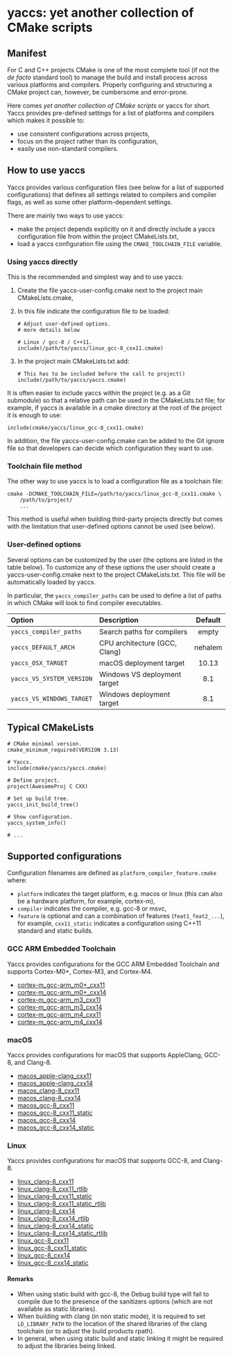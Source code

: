 # yaccs: yet another collection of CMake scripts #


## Manifest ##
For C and C++ projects CMake is one of the most complete tool (if not the *de facto* standard tool) to manage the build and install process across various platforms and compilers. Properly configuring and structuring a CMake project can, however, be cumbersome and error-prone.

Here comes *yet another collection of CMake scripts* or yaccs for short. Yaccs provides pre-defined settings for a list of platforms and compilers which makes it possible to:

* use consistent configurations across projects,
* focus on the project rather than its configuration,
* easily use non-standard compilers.


## How to use yaccs ##
Yaccs provides various configuration files (see below for a list of supported configurations) that defines all settings related to compilers and compiler flags, as well as some other platform-dependent settings.

There are mainly two ways to use yaccs:

* make the project depends explicitly on it and directly include a yaccs configuration file from within the project CMakeLists.txt,
* load a yaccs configuration file using the `CMAKE_TOOLCHAIN_FILE` variable.

### Using yaccs directly ###
This is the recommended and simplest way and to use yaccs:

1. Create the file yaccs-user-config.cmake next to the project main CMakeLists.cmake,
2. In this file indicate the configuration file to be loaded:

    ```
    # Adjust user-defined options.
    # more details below

    # Linux / gcc-8 / C++11.
    include(/path/to/yaccs/linux_gcc-8_cxx11.cmake)
    ```

3. In the project main CMakeLists.txt add:

    ```
    # This has to be included before the call to project()
    include(/path/to/yaccs/yaccs.cmake)
    ```

It is often easier to include yaccs within the project (e.g. as a Git submodule) so that a relative path can be used in the CMakeLists.txt file; for example, if yaccs is available in a cmake directory at the root of the project it is enough to use:

```
include(cmake/yaccs/linux_gcc-8_cxx11.cmake)
```

In addition, the file yaccs-user-config.cmake can be added to the Git ignore file so that developers can decide which configuration they want to use.

### Toolchain file method ###
The other way to use yaccs is to load a configuration file as a toolchain file:

```
cmake -DCMAKE_TOOLCHAIN_FILE=/path/to/yaccs/linux_gcc-8_cxx11.cmake \
    /path/to/project/
    ...
```

This method is useful when building third-party projects directly but comes with the limitation that user-defined options cannot be used (see below).

### User-defined options ###
Several options can be customized by the user (the options are listed in the table below). To customize any of these options the user should create a yaccs-user-config.cmake next to the project CMakeLists.txt. This file will be automatically loaded by yaccs.

In particular, the `yaccs_compiler_paths` can be used to define a list of paths in which CMake will look to find compiler executables.

| Option                    | Description                   | Default       |
|:--------------------------|:------------------------------|:-------------:|
| `yaccs_compiler_paths`    | Search paths for compilers    | empty         |
| `yaccs_DEFAULT_ARCH`      | CPU architecture (GCC, Clang) | nehalem       |
| `yaccs_OSX_TARGET`        | macOS deployment target       | 10.13         |
| `yaccs_VS_SYSTEM_VERSION` | Windows VS deployment target  | 8.1           |
| `yaccs_VS_WINDOWS_TARGET` | Windows deployment target     | 8.1           |


## Typical CMakeLists ##
```
# CMake minimal version.
cmake_minimum_required(VERSION 3.13)

# Yaccs.
include(cmake/yaccs/yaccs.cmake)

# Define project.
project(AwesomeProj C CXX)

# Set up build tree.
yaccs_init_build_tree()

# Show configuration.
yaccs_system_info()

# ...

```

## Supported configurations ##
Configuration filenames are defined as `platform_compiler_feature.cmake` where:

* `platform` indicates the target platform, e.g. macos or linux (this can also be a hardware platform, for example, cortex-m),
* `compiler` indicates the compiler, e.g. gcc-8 or msvc,
* `feature` is optional and can a combination of features (`feat1_feat2_...`), for example, `cxx11_static` indicates a configuration using C++11 standard and static builds.

### GCC ARM Embedded Toolchain ###
Yaccs provides configurations for the GCC ARM Embedded Toolchain and supports Cortex-M0+, Cortex-M3, and Cortex-M4.

* [cortex-m_gcc-arm_m0+_cxx11](cortex-m_gcc-arm_m0+_cxx11.cmake)
* [cortex-m_gcc-arm_m0+_cxx14](cortex-m_gcc-arm_m0+_cxx14.cmake)
* [cortex-m_gcc-arm_m3_cxx11](cortex-m_gcc-arm_m3_cxx11.cmake)
* [cortex-m_gcc-arm_m3_cxx14](cortex-m_gcc-arm_m3_cxx14.cmake)
* [cortex-m_gcc-arm_m4_cxx11](cortex-m_gcc-arm_m4_cxx11.cmake)
* [cortex-m_gcc-arm_m4_cxx14](cortex-m_gcc-arm_m4_cxx14.cmake)

### macOS ###
Yaccs provides configurations for macOS that supports AppleClang, GCC-8, and Clang-8.

* [macos_apple-clang_cxx11](macos_apple-clang_cxx11.cmake)
* [macos_apple-clang_cxx14](macos_apple-clang_cxx14.cmake)
* [macos_clang-8_cxx11](macos_clang-8_cxx11.cmake)
* [macos_clang-8_cxx14](macos_clang-8_cxx14.cmake)
* [macos_gcc-8_cxx11](macos_gcc-8_cxx11.cmake)
* [macos_gcc-8_cxx11_static](macos_gcc-8_cxx11_static.cmake)
* [macos_gcc-8_cxx14](macos_gcc-8_cxx14.cmake)
* [macos_gcc-8_cxx14_static](macos_gcc-8_cxx14_static.cmake)

### Linux ###
Yaccs provides configurations for macOS that supports GCC-8, and Clang-8.

* [linux_clang-8_cxx11](linux_clang-8_cxx11.cmake)
* [linux_clang-8_cxx11_rtlib](linux_clang-8_cxx11_rtlib.cmake)
* [linux_clang-8_cxx11_static](linux_clang-8_cxx11_static.cmake)
* [linux_clang-8_cxx11_static_rtlib](linux_clang-8_cxx11_static_rtlib.cmake)
* [linux_clang-8_cxx14](linux_clang-8_cxx14.cmake)
* [linux_clang-8_cxx14_rtlib](linux_clang-8_cxx14_rtlib.cmake)
* [linux_clang-8_cxx14_static](linux_clang-8_cxx14_static.cmake)
* [linux_clang-8_cxx14_static_rtlib](linux_clang-8_cxx14_static_rtlib.cmake)
* [linux_gcc-8_cxx11](linux_gcc-8_cxx11.cmake)
* [linux_gcc-8_cxx11_static](linux_gcc-8_cxx11_static.cmake)
* [linux_gcc-8_cxx14](linux_gcc-8_cxx14.cmake)
* [linux_gcc-8_cxx14_static](linux_gcc-8_cxx14_static.cmake)

#### Remarks ####

* When using static build with gcc-8, the Debug build type will fail to compile due to the presence of the sanitizers options (which are not available as static libraries).
* When building with clang (in non static mode), it is required to set `LD_LIBRARY_PATH` to the location of the shared libraries of the clang toolchain (or to adjust the build products rpath).
* In general, when using static build and static linking it might be required to adjust the libraries being linked.

